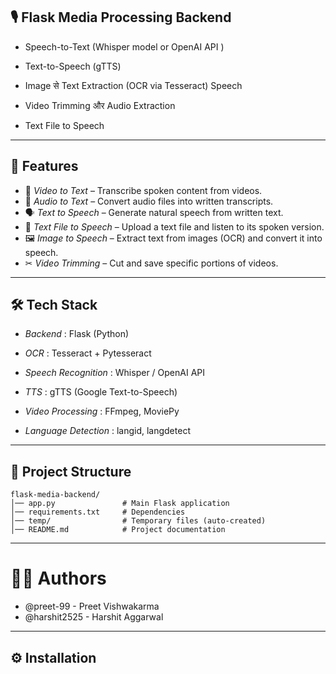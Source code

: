 ## 🎙️ Flask Media Processing Backend


- Speech-to-Text (Whisper model or OpenAI API )

- Text-to-Speech (gTTS)

- Image से Text Extraction (OCR via Tesseract) Speech

- Video Trimming और Audio Extraction

- Text File to Speech

---

## 🚀 Features

- 🎥 *Video to Text* – Transcribe spoken content from videos.  
- 🎵 *Audio to Text* – Convert audio files into written transcripts.  
- 🗣 *Text to Speech* – Generate natural speech from written text.  
- 📄 *Text File to Speech* – Upload a text file and listen to its spoken version.  
- 🖼 *Image to Speech* – Extract text from images (OCR) and convert it into speech.  
- ✂ *Video Trimming* – Cut and save specific portions of videos.  

---

## 🛠️ Tech Stack

- *Backend* : Flask (Python)

- *OCR* : Tesseract + Pytesseract

- *Speech Recognition* : Whisper / OpenAI API

- *TTS* : gTTS (Google Text-to-Speech)

- *Video Processing* : FFmpeg, MoviePy

- *Language Detection* : langid, langdetect

---
## 📂 Project Structure  
```text
flask-media-backend/
│── app.py               # Main Flask application
│── requirements.txt     # Dependencies
│── temp/                # Temporary files (auto-created)
│── README.md            # Project documentation
```
---
# 👨‍💻 Authors

- @preet-99 - Preet Vishwakarma
- @harshit2525 - Harshit Aggarwal

---
## ⚙️ Installation


